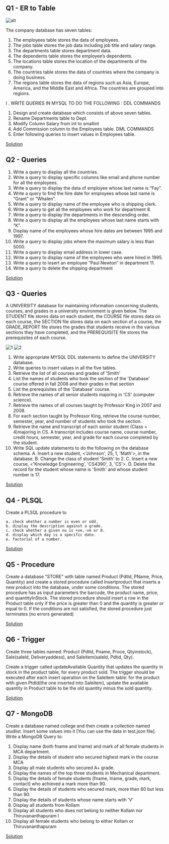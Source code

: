 ## Q1 - ER to Table

![alt](./Others/q1.png)

The company database has seven tables:
1. The employees table stores the data of employees.
2. The jobs table stores the job data including job title and salary range.
3. The departments table stores department data.
4. The dependents table stores the employee’s dependents.
5. The locations table stores the location of the departments of the company. 
6. The countries table stores the data of countries where the company is doing business.
7. The regions table stores the data of regions such as Asia, Europe, America, and the Middle
East and Africa. The countries are grouped into regions.

I . WRITE QUERIES IN MYSQL TO DO THE FOLLOWING :
DDL COMMANDS
1. Design and create database which consists of above seven tables.
2. Rename Departments table to Dept.
3. Modify Column Salary from int to smallint
4. Add Commission column to the Employees table.
DML COMMANDS
5. Enter following queries to insert values in Employees table.


[Solution](./exercise1.sql)

## Q2 - Queries

1. Write a query to display all the countries.
2. Write a query to display specific columns like email and phone number for all the
employees.
3. Write a query to display the data of employee whose last name is “Fay”.
4. Write a query to find the hire date for employees whose last name is “Grant” or “Whalen”.
5. Write a query to display name of the employee who is shipping clerk.
6. Write a query to get all the employees who work for department 8.
7. Write a query to display the departments in the descending order.
8. Write a query to display all the employees whose last name starts with “K”.
9. Display name of the employees whose hire dates are between 1995 and 1997.
10. Write a query to display jobs where the maximum salary is less than 5000.
11. Write a query to display email address in lower case.
12. Write a query to display name of the employees who were hired in 1995.
13. Write a query to insert an employee “Paul Newton” in department 11.
14. Write a query to delete the shipping department

[Solution](./exercise2.sql)

## Q3 - Queries

A UNIVERSITY database for maintaining information concerning students, courses, and grades in a university environment is given below.
The STUDENT file stores data on each student, the COURSE file stores data on each course, the SECTION file stores data on each section of a course, the GRADE_REPORT file stores the grades that students receive in the various sections they have completed, and the PREREQUISITE file stores the prerequisites of each course.

![1](./Others/s2-1.jpg)
![2](./Others/s2-2.jpg)


1. Write appropriate MYSQL DDL statements to define the UNIVERSITY database.
2. Write queries to insert values in all the five tables.
3. Retrieve the list of all courses and grades of 'Smith'
4. List the names of students who took the section of the 'Database' course offered in fall 2008 and their grades in that section
5. List the prerequisites of the 'Database' course.
6. Retrieve the names of all senior students majoring in 'CS' (computer science).
7. Retrieve the names of all courses taught by Professor King in 2007 and 2008.
8. For each section taught by Professor King, retrieve the course number, semester, year, and number of students who took the section.
9. Retrieve the name and transcript of each senior student (Class = 4)majoring in CS. A transcript includes course name, course number, credit hours, semester, year, and grade for each course completed by the student.
10. Write SQL update statements to do the following on the database schema.
A. Insert a new student, <'Johnson', 25, 1, 'Math'>, in the database.
B. Change the class of student 'Smith' to 2.
C. Insert a new course, <'Knowledge Engineering', 'CS4390', 3, 'CS'>.
D. Delete the record for the student whose name is 'Smith' and whose student number
is 17.

[Solution](./exercise3.sql)

## Q4 - PLSQL

Create a PLSQL procedure to
    
    a. check whether a number is even or odd.
    b. display the description against a grade.
    c. check whether a given no is +ve,-ve or 0.
    d. display which day is a specific date.
    e. factorial of a number.

[Solution](./exercise4.sql)

## Q5 - Procedure

Create a database "STORE" with table named Product (Pdtld, PName, Price, Quantity) and create a stored procedure called Insertproduct that inserts a new product into the database, under some conditions. 
The stored procedure has as input parameters the barcode, the product name, price, and quantityInStock. 
The stored procedure should insert a row in the Product table only if the price is greater than 0 and the quantity is greater or equal to 0.
If the conditions are not satisfied, the stored procedure just terminates (no errors generated)

[Solution](./exercise5.sql)

## Q6 - Trigger

Create three tables named:
Product (Pdtld, Pname, Proce, Qtyinstock), Sale(saleld, Deliveryaddess), and Saleitem(saleld, Pdtid, Qty).

Create a trigger called updateAvailable Quantity that updates the quantity in stock in the product table, for every product sold. 
The trigger should be executed after each insert operation on the Saleitem table: for the product with given Ptdld(the one inserted into Saleitem), update the available quantity in Product table to be the old quantity minus the sold quantity.

[Solution](./exercise6.sql)

## Q7 - MongoDB

Create a database named college and then create a collection named studlist. Insert some values into it [You can use the data in test.json file].
Write a MongoDB Query to:
1. Display name (both fname and Iname) and mark of all female students in MCA department.
2. Display the details of student who secured highest mark in the course MCA
3. Display all male students who secured A+ grade.
4. Display the names of the top three students in Mechanical department.
5. Display the details of female students [fname, Iname, grade, mark, contact] who achieved a mark more than 90.
6. Display the details of students who secured mark, more than 80 but less than 90.
7. Display the details of students whose name starts with 'V'
8. Display all students from Kollam
9. Display all students who does not belong to neither Kollam nor Thiruvananthapuram
I
10. Display all female students who belong to either Kollam or Thiruvananthapuram

[Solution](./exercise7.ipynb)
